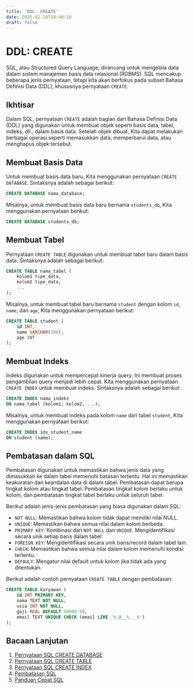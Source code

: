 ```yaml
---
title: 'DDL: CREATE'
date: 2025-02-18T18:40:10
draft: false
---
```


# DDL: CREATE

SQL, atau Structured Query Language, dirancang untuk mengelola data dalam sistem manajemen basis data relasional (RDBMS). SQL mencakup beberapa jenis pernyataan, tetapi kita akan berfokus pada subset Bahasa Definisi Data (DDL), khususnya pernyataan `CREATE`.

## Ikhtisar

Dalam SQL, pernyataan `CREATE` adalah bagian dari Bahasa Definisi Data (DDL) yang digunakan untuk membuat objek seperti basis data, tabel, indeks, dll., dalam basis data. Setelah objek dibuat, Kita dapat melakukan berbagai operasi seperti memasukkan data, memperbarui data, atau menghapus objek tersebut.

## Membuat Basis Data

Untuk membuat basis data baru, Kita menggunakan pernyataan `CREATE DATABASE`. Sintaksnya adalah sebagai berikut:

```sql
CREATE DATABASE nama_database;
```

Misalnya, untuk membuat basis data baru bernama `students_db`, Kita menggunakan pernyataan berikut:

```sql
CREATE DATABASE students_db;
```

## Membuat Tabel

Pernyataan `CREATE TABLE` digunakan untuk membuat tabel baru dalam basis data. Sintaksnya adalah sebagai berikut:

```sql
CREATE TABLE nama_tabel (
    kolom1 tipe_data,
    kolom2 tipe_data,
    ...
);
```

Misalnya, untuk membuat tabel baru bernama `student` dengan kolom `id`, `name`, dan `age`, Kita menggunakan pernyataan berikut:

```sql
CREATE TABLE student (
    id INT,
    name VARCHAR(100),
    age INT
);
```

## Membuat Indeks

Indeks digunakan untuk mempercepat kinerja query. Ini membuat proses pengambilan query menjadi lebih cepat. Kita menggunakan pernyataan `CREATE INDEX` untuk membuat indeks. Sintaksnya adalah sebagai berikut:

```sql
CREATE INDEX nama_indeks
ON nama_tabel (kolom1, kolom2, ...);
```

Misalnya, untuk membuat indeks pada kolom `name` dari tabel `student`, Kita menggunakan pernyataan berikut:

```sql
CREATE INDEX idx_student_name
ON student (name);
```

## Pembatasan dalam SQL

Pembatasan digunakan untuk memastikan bahwa jenis data yang dimasukkan ke dalam tabel memenuhi batasan tertentu. Hal ini memastikan keakuratan dan keandalan data di dalam tabel. Pembatasan dapat berupa tingkat kolom atau tingkat tabel. Pembatasan tingkat kolom berlaku untuk kolom, dan pembatasan tingkat tabel berlaku untuk seluruh tabel.

Berikut adalah jenis-jenis pembatasan yang biasa digunakan dalam SQL:

- `NOT NULL`: Memastikan bahwa kolom tidak dapat memiliki nilai NULL.
- `UNIQUE`: Memastikan bahwa semua nilai dalam kolom berbeda.
- `PRIMARY KEY`: Kombinasi dari `NOT NULL` dan `UNIQUE`. Mengidentifikasi secara unik setiap baris dalam tabel.
- `FOREIGN KEY`: Mengidentifikasi secara unik baris/record dalam tabel lain.
- `CHECK`: Memastikan bahwa semua nilai dalam kolom memenuhi kondisi tertentu.
- `DEFAULT`: Mengatur nilai default untuk kolom jika tidak ada yang ditentukan.

Berikut adalah contoh pernyataan `CREATE TABLE` dengan pembatasan:

```sql
CREATE TABLE karyawan (
    id INT PRIMARY KEY,
    nama TEXT NOT NULL,
    usia INT NOT NULL,
    gaji REAL DEFAULT 50000.00,
    email TEXT UNIQUE CHECK (email LIKE '%_@__%.__%')
);
```

## Bacaan Lanjutan

1. [Pernyataan SQL CREATE DATABASE](https://www.w3schools.com/sql/sql_create_db.asp)
2. [Pernyataan SQL CREATE TABLE](https://www.w3schools.com/sql/sql_create_table.asp)
3. [Pernyataan SQL CREATE INDEX](https://www.w3schools.com/sql/sql_create_index.asp)
4. [Pembatasan SQL](https://www.w3schools.com/sql/sql_constraints.asp)
5. [Panduan Cepat SQL](https://www.tutorialspoint.com/sql/sql-quick-guide.htm)
